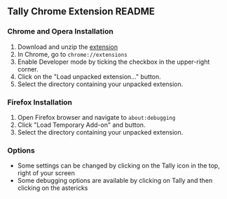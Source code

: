 

## Tally Chrome Extension README


### Chrome and Opera Installation

1. Download and unzip the [extension](https://github.com/omprojects/tally-extension/archive/master.zip)
2. In Chrome, go to ```chrome://extensions```
3. Enable Developer mode by ticking the checkbox in the upper-right corner.
4. Click on the "Load unpacked extension..." button.
5. Select the directory containing your unpacked extension.


### Firefox Installation

1. Open Firefox browser and navigate to ```about:debugging```
2. Click "Load Temporary Add-on" and button.
3. Select the directory containing your unpacked extension.



### Options

* Some settings can be changed by clicking on the Tally icon in the top, right of your screen
* Some debugging options are available by clicking on Tally and then clicking on the astericks
